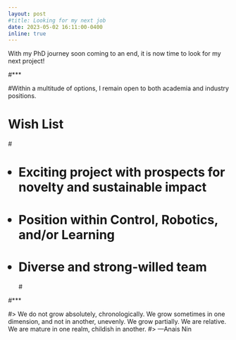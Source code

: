 ```yaml
---
layout: post
#title: Looking for my next job
date: 2023-05-02 16:11:00-0400
inline: true
---
```


With my PhD journey soon coming to an end, it is now time to look for my next project!

#***

#Within a multitude of options, I remain open to both academia and industry positions.


# Wish List
#<ul>
#    <li>Exciting project with prospects for novelty and sustainable impact</li>
#    <li>Position within Control, Robotics, and/or Learning</li>
#    <li>Diverse and strong-willed team</li>
#</ul>


#***


#> We do not grow absolutely, chronologically. We grow sometimes in one dimension, and not in another, unevenly. We grow partially. We are relative. We are mature in one realm, childish in another.
#> —Anais Nin


